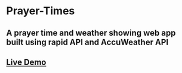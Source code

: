 # Prayer-Times
## A prayer time and weather showing web app built using rapid API and AccuWeather API
## [Live Demo]('https://prayer-times-byanto.vercel.app/')

